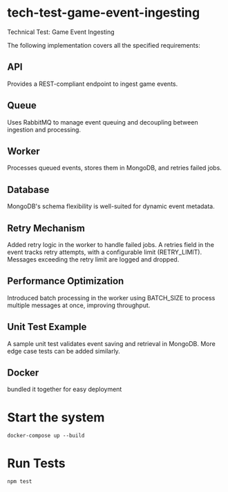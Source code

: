 # tech-test-game-event-ingesting
Technical Test: Game Event Ingesting

The following implementation covers all the specified requirements:

## API
Provides a REST-compliant endpoint to ingest game events.

## Queue
Uses RabbitMQ to manage event queuing and decoupling between ingestion and processing.

## Worker
Processes queued events, stores them in MongoDB, and retries failed jobs.

## Database
MongoDB's schema flexibility is well-suited for dynamic event metadata.

## Retry Mechanism
Added retry logic in the worker to handle failed jobs. A retries field in the event tracks retry attempts, with a configurable limit (RETRY_LIMIT). Messages exceeding the retry limit are logged and dropped.

## Performance Optimization
Introduced batch processing in the worker using BATCH_SIZE to process multiple messages at once, improving throughput.

## Unit Test Example
A sample unit test validates event saving and retrieval in MongoDB. More edge case tests can be added similarly.

## Docker
bundled it together for easy deployment

# Start the system
```
docker-compose up --build
```

# Run Tests
```
npm test
```